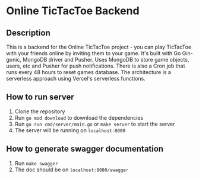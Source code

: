 # Online TicTacToe Backend

## Description

This is a backend for the Online TicTacToe project - you can play TicTacToe with your friends online by inviting them to your game. It's built with Go Gin-gonic, MongoDB driver and Pusher. Uses MongoDB to store game objects, users, etc and Pusher for push notifications. There is also a Cron job that runs every 48 hours to reset games database. The architecture is a serverless approach using Vercel's serverless functions.

## How to run server

1. Clone the repository
2. Run `go mod download` to download the dependencies
3. Run `go run cmd/server/main.go` or `make server` to start the server
4. The server will be running on `localhost:8080`

## How to generate swagger documentation

1. Run `make swagger`
2. The doc should be on `localhost:8080/swagger`

<!-- ## Endpoints -->

<!-- View the API documentation [here](https://todo) -->